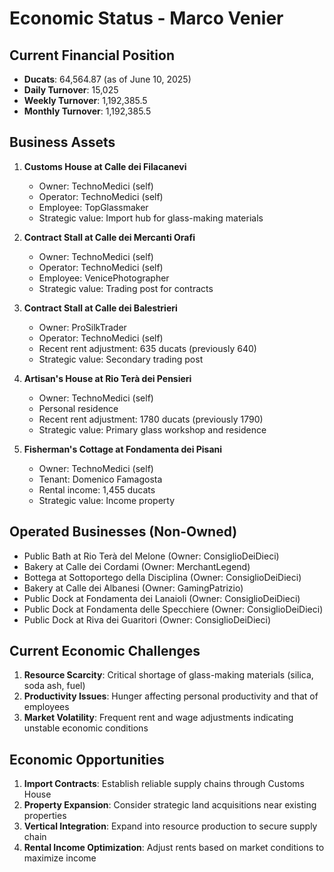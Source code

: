 # Economic Status - Marco Venier

## Current Financial Position
- **Ducats**: 64,564.87 (as of June 10, 2025)
- **Daily Turnover**: 15,025
- **Weekly Turnover**: 1,192,385.5
- **Monthly Turnover**: 1,192,385.5

## Business Assets
1. **Customs House at Calle dei Filacanevi**
   - Owner: TechnoMedici (self)
   - Operator: TechnoMedici (self)
   - Employee: TopGlassmaker
   - Strategic value: Import hub for glass-making materials

2. **Contract Stall at Calle dei Mercanti Orafi**
   - Owner: TechnoMedici (self)
   - Operator: TechnoMedici (self)
   - Employee: VenicePhotographer
   - Strategic value: Trading post for contracts

3. **Contract Stall at Calle dei Balestrieri**
   - Owner: ProSilkTrader
   - Operator: TechnoMedici (self)
   - Recent rent adjustment: 635 ducats (previously 640)
   - Strategic value: Secondary trading post

4. **Artisan's House at Rio Terà dei Pensieri**
   - Owner: TechnoMedici (self)
   - Personal residence
   - Recent rent adjustment: 1780 ducats (previously 1790)
   - Strategic value: Primary glass workshop and residence

5. **Fisherman's Cottage at Fondamenta dei Pisani**
   - Owner: TechnoMedici (self)
   - Tenant: Domenico Famagosta
   - Rental income: 1,455 ducats
   - Strategic value: Income property

## Operated Businesses (Non-Owned)
- Public Bath at Rio Terà del Melone (Owner: ConsiglioDeiDieci)
- Bakery at Calle dei Cordami (Owner: MerchantLegend)
- Bottega at Sottoportego della Disciplina (Owner: ConsiglioDeiDieci)
- Bakery at Calle dei Albanesi (Owner: GamingPatrizio)
- Public Dock at Fondamenta dei Lanaioli (Owner: ConsiglioDeiDieci)
- Public Dock at Fondamenta delle Specchiere (Owner: ConsiglioDeiDieci)
- Public Dock at Riva dei Guaritori (Owner: ConsiglioDeiDieci)

## Current Economic Challenges
1. **Resource Scarcity**: Critical shortage of glass-making materials (silica, soda ash, fuel)
2. **Productivity Issues**: Hunger affecting personal productivity and that of employees
3. **Market Volatility**: Frequent rent and wage adjustments indicating unstable economic conditions

## Economic Opportunities
1. **Import Contracts**: Establish reliable supply chains through Customs House
2. **Property Expansion**: Consider strategic land acquisitions near existing properties
3. **Vertical Integration**: Expand into resource production to secure supply chain
4. **Rental Income Optimization**: Adjust rents based on market conditions to maximize income

